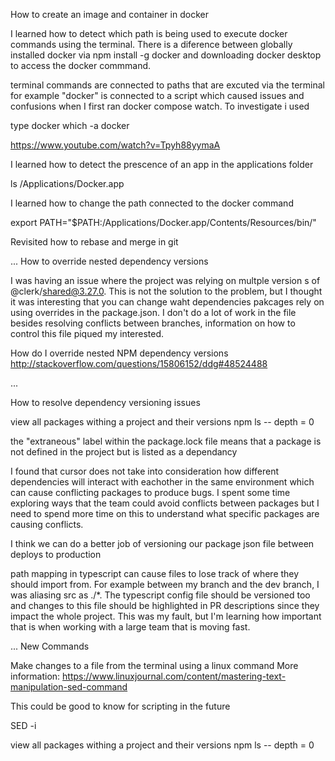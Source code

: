 



How to create an image and container in docker 

I learned how to detect which path is being used to execute docker commands using the terminal. There is a diference between globally installed docker via npm install -g docker and downloading docker desktop to access the docker commmand. 

terminal commands are connected to paths that are excuted via the terminal for example "docker" is connected to a script which caused issues and confusions when I first ran docker compose watch. To investigate i used 

type docker 
which -a docker 

https://www.youtube.com/watch?v=Tpyh88yymaA


I learned how to detect the prescence of an app in the applications folder 

ls /Applications/Docker.app

I learned how to change the path connected to the docker command 

export PATH="$PATH:/Applications/Docker.app/Contents/Resources/bin/"


Revisited how to rebase and merge in git 

...
How to override nested dependency versions 

I was having an issue where the project was relying on multple version s of @clerk/shared@3.27.0. This is not the solution to the problem, but I thought it was interesting that you can change waht dependencies pakcages rely on using overrides in the package.json. I don't do a lot of work in the file besides resolving conflicts between branches, information on how to control this file piqued my interested. 

How do I override nested NPM dependency versions
http://stackoverflow.com/questions/15806152/ddg#48524488


...

How to resolve dependency versioning issues 

view all packages withing a project and their versions
npm ls -- depth = 0 

the "extraneous" label within the package.lock file means that a package is not defined in the project but is listed as a dependancy 

I found that cursor does not take into consideration how different dependencies will interact with eachother in the same environment which can cause conflicting packages to produce bugs. I spent some time exploring ways that the team could avoid conflicts between packages but I need to spend more time on this to understand what specific packages are causing conflicts. 

I think we can do a better job of versioning our package json file between deploys to production

path mapping in typescript can cause files to lose track of where they should import from. For example between my branch and the dev branch, I was aliasing src as ./*. The typescript config file should be versioned too and changes to this file should be highlighted in PR descriptions since they impact the whole project. This was my fault, but I'm learning how important that is when working with a large team that is moving fast. 


...
New Commands 

Make changes to a file from the terminal using a linux command 
More information: https://www.linuxjournal.com/content/mastering-text-manipulation-sed-command

This could be good to know for scripting in the future

SED -i 

view all packages withing a project and their versions
npm ls -- depth = 0 